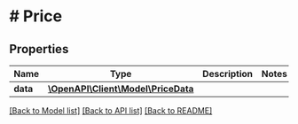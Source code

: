 # # Price

## Properties

Name | Type | Description | Notes
------------ | ------------- | ------------- | -------------
**data** | [**\OpenAPI\Client\Model\PriceData**](PriceData.md) |  |

[[Back to Model list]](../../README.md#models) [[Back to API list]](../../README.md#endpoints) [[Back to README]](../../README.md)
